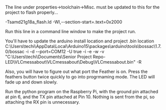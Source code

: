 The line under properties->toolchain->Misc. must be updated to this for the project to flash properly...

-Tsamd21g18a_flash.ld  -Wl,--section-start=.text=0x2000

Run this line in a command line window to make the project run.

You'll have to update the arduino install location and project .bin location
C:\Users\techi\AppData\Local\Arduino15\packages\arduino\tools\bossac\1.7.0/bossac -i -d --port=COM12 -U true -i -e -w -v "C:\Users\techi\Documents\Senior Project Repo\-LED\VLCmessabout\VLCmessabout\Debug\VLCmessabout.bin" -R 

Also, you will have to figure out what port the Feather is on.
Press the feathers button twice quickly to go into progrmaming mode.  The LED will fade up and down slowly.

Run the python program on the Raspberry Pi, with the ground pin attached at pin 6, and the TX pin attached at Pin 10.  Nothing is sent from the pi, so attaching the RX pin is unnecessary.